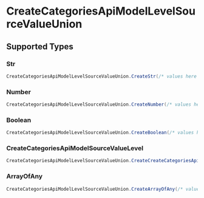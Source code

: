 # CreateCategoriesApiModelLevelSourceValueUnion


## Supported Types

### Str

```csharp
CreateCategoriesApiModelLevelSourceValueUnion.CreateStr(/* values here */);
```

### Number

```csharp
CreateCategoriesApiModelLevelSourceValueUnion.CreateNumber(/* values here */);
```

### Boolean

```csharp
CreateCategoriesApiModelLevelSourceValueUnion.CreateBoolean(/* values here */);
```

### CreateCategoriesApiModelSourceValueLevel

```csharp
CreateCategoriesApiModelLevelSourceValueUnion.CreateCreateCategoriesApiModelSourceValueLevel(/* values here */);
```

### ArrayOfAny

```csharp
CreateCategoriesApiModelLevelSourceValueUnion.CreateArrayOfAny(/* values here */);
```
